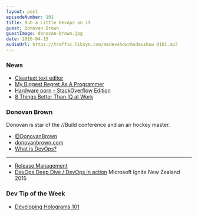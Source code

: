 ```yaml
---
layout: post
episodeNumber: 101
title: Rub a Little Devops on it
guest: Donovan Brown
guestImage: donovan-brown.jpg
date: 2016-04-15
audioUrl: https://traffic.libsyn.com/msdevshow/msdevshow_0101.mp3
---
```


### News

 - [Cleartext text editor](https://github.com/mortenjust/cleartext-mac/blob/master/README.md)
 - [My Biggest Regret As A Programmer](http://thecodist.com/article/my-biggest-regret-as-a-programmer)
 - [Hardware porn - StackOverflow Edition](https://nickcraver.com/blog/2016/03/29/stack-overflow-the-hardware-2016-edition/)
 - [8 Things Better Than IQ at Work](http://www.inc.com/geoffrey-james/8-things-better-than-iq-at-work-infographic_1.html?sp=635949256743906250193883)

### Donovan Brown

Donovan is star of the //Build conference and an air hockey master.

 - [@DonovanBrown](https://twitter.com/DonovanBrown)
 - [donovanbrown.com](http://donovanbrown.com/)
  - [What is DevOps?](http://donovanbrown.com/post/2015/09/01/what-is-devops)

-----------------------------------------------------------------------------------------

 - [Release Management](https://msdn.microsoft.com/library/vs/alm/release/overview)
 - [DevOps Deep Dive / DevOps in action](https://channel9.msdn.com/Events/Ignite/Microsoft-Ignite-New-Zealand-2015/M348) Microsoft Ignite New Zealand 2015

### Dev Tip of the Week

 - [Developing Holograms 101](https://developer.microsoft.com/en-us/windows/holographic/holograms_101e)

